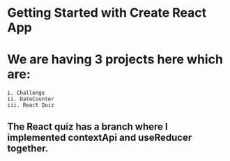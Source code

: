 # Getting Started with Create React App

# We are having 3 projects here which are:
	i. Challenge
	ii. DateCounter
	iii. React Quiz

## The React quiz has a branch where I implemented contextApi and useReducer together.


